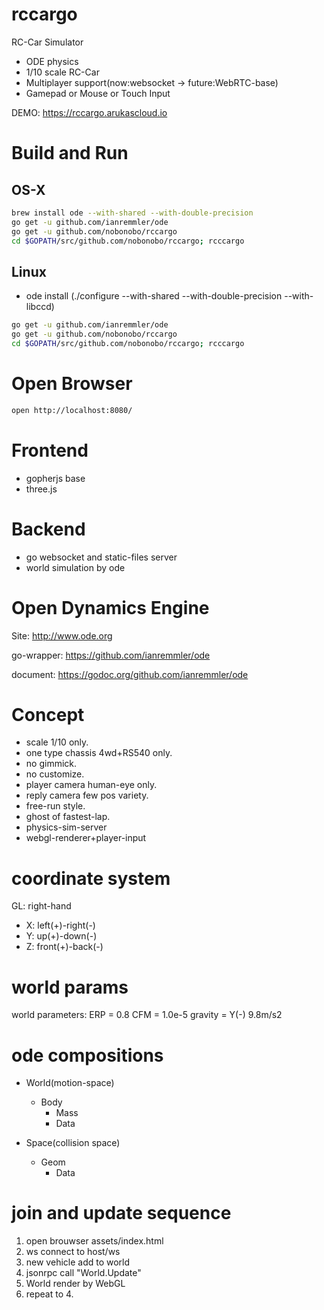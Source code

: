 # rccargo
RC-Car Simulator

- ODE physics
- 1/10 scale RC-Car
- Multiplayer support(now:websocket -> future:WebRTC-base)
- Gamepad or Mouse or Touch Input

DEMO: https://rccargo.arukascloud.io

# Build and Run

## OS-X

```sh
brew install ode --with-shared --with-double-precision
go get -u github.com/ianremmler/ode
go get -u github.com/nobonobo/rccargo
cd $GOPATH/src/github.com/nobonobo/rccargo; rcccargo
```

## Linux

- ode install (./configure --with-shared --with-double-precision --with-libccd)

```sh
go get -u github.com/ianremmler/ode
go get -u github.com/nobonobo/rccargo
cd $GOPATH/src/github.com/nobonobo/rccargo; rcccargo
```

# Open Browser

```sh
open http://localhost:8080/
```

# Frontend

- gopherjs base
- three.js

# Backend

- go websocket and static-files server
- world simulation by ode

# Open Dynamics Engine

Site:
    http://www.ode.org

go-wrapper:
    https://github.com/ianremmler/ode

document:
    https://godoc.org/github.com/ianremmler/ode

# Concept

- scale 1/10 only.
- one type chassis 4wd+RS540 only.
- no gimmick.
- no customize.
- player camera human-eye only.
- reply camera few pos variety.
- free-run style.
- ghost of fastest-lap.
- physics-sim-server
- webgl-renderer+player-input

# coordinate system

GL: right-hand

- X: left(+)-right(-)
- Y: up(+)-down(-)
- Z: front(+)-back(-)

# world params

world parameters:
    ERP = 0.8
    CFM = 1.0e-5
    gravity = Y(-) 9.8m/s2


# ode compositions

- World(motion-space)
    - Body
        - Mass
        - Data

- Space(collision space)
    - Geom
        - Data

# join and update sequence

1. open brouwser assets/index.html
2. ws connect to host/ws
3. new vehicle add to world
4. jsonrpc call "World.Update"
5. World render by WebGL
6. repeat to 4.
